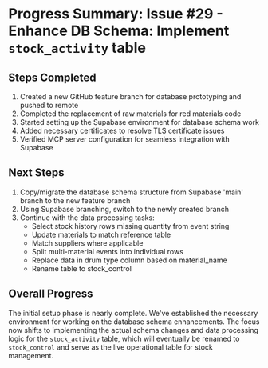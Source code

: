 # Progress Summary: Issue #29 - Enhance DB Schema: Implement `stock_activity` table

## Steps Completed

1. Created a new GitHub feature branch for database prototyping and pushed to remote
2. Completed the replacement of raw materials for red materials code
3. Started setting up the Supabase environment for database schema work
4. Added necessary certificates to resolve TLS certificate issues
5. Verified MCP server configuration for seamless integration with Supabase

## Next Steps

1. Copy/migrate the database schema structure from Supabase 'main' branch to the new feature branch
2. Using Supabase branching, switch to the newly created branch
3. Continue with the data processing tasks:
   - Select stock history rows missing quantity from event string
   - Update materials to match reference table
   - Match suppliers where applicable
   - Split multi-material events into individual rows
   - Replace data in drum type column based on material_name
   - Rename table to stock_control

## Overall Progress

The initial setup phase is nearly complete. We've established the necessary environment for working on the database schema enhancements. The focus now shifts to implementing the actual schema changes and data processing logic for the `stock_activity` table, which will eventually be renamed to `stock_control` and serve as the live operational table for stock management.
